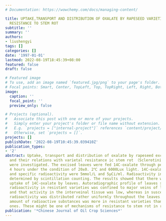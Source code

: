 ```yaml
---
# Documentation: https://wowchemy.com/docs/managing-content/

title: UPTAKE,TRANSPORT AND DISTRIBUTION OF OXALATE BY RAPESEED VARIETIES WITH DIFFERENT
  RESISTANCE TO STEM ROT
subtitle: ''
summary: ''
authors:
- liushengyi
tags: []
categories: []
date: '1997-01-01'
lastmod: 2022-08-19T18:45:39+08:00
featured: false
draft: false

# Featured image
# To use, add an image named `featured.jpg/png` to your page's folder.
# Focal points: Smart, Center, TopLeft, Top, TopRight, Left, Right, BottomLeft, Bottom, BottomRight.
image:
  caption: ''
  focal_point: ''
  preview_only: false

# Projects (optional).
#   Associate this post with one or more of your projects.
#   Simply enter your project's folder or file name without extension.
#   E.g. `projects = ["internal-project"]` references `content/project/deep-learning/index.md`.
#   Otherwise, set `projects = []`.
projects: []
publishDate: '2022-08-19T10:45:39.039410Z'
publication_types:
- '2'
abstract: Uptake, transport and distribution of oxalate by rapeseed excised leaves
  and their relations with varietal resistance ic stem rot （Sclerotinia sclerotiorum）
  were investigated. The excised leaves were fed 14C-oxalate through petioles for
  4 hours under the condition of 20±0. 2℃ and 6000Lux light. 14C-oxalate concentrations
  and specific radioactivity were 5mmol/L and 5μCi/ml. Radioactivity in leaves were
  determined by scintillation counting. The results showed that there was significant
  uptake of 14C-oxalate by leaves. Autoradiographic profile of leaves showed that
  radioactivity in resistant varieties was confined to major veins of leaves and stems,
  and that activity in the interveinal tissue was low, whereas in susceptible varieties
  radioactivity was distributed rather uniformly throughout the leaves. The total
  amount of radioactive substances was more in resistant varieties than in susceptible
  ones. These might be one of mechanisms of resistance to stem rot in rapeseed plant.
publication: '*Chinese Journal of Oil Crop Sciences*'
---
```


